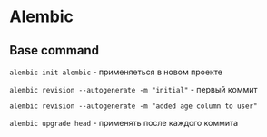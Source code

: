 # Alembic
## Base command
`alembic init alembic` - применяеться в новом проекте

`alembic revision --autogenerate -m "initial"` - первый коммит

`alembic revision --autogenerate -m "added age column to user"`

`alembic upgrade head` - применять после каждого коммита